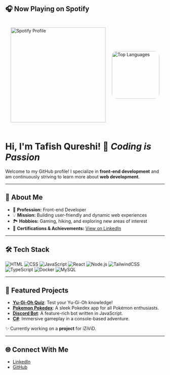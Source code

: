 ## 🎧 Now Playing on Spotify
<div style="display: flex; align-items: center; justify-content: center; gap: 20px; padding: 20px;">
  
  <!-- Spotify Widget -->
  <a href="https://open.spotify.com/user/darksiders1251" target="_blank">
    <img src="https://spotify-github-profile.kittinanx.com/api/view?uid=darksiders1251&cover_image=true&theme=default&show_offline=false&background_color=000000&interchange=true&bar_color_cover=true&bar_color=ff4000" 
         alt="Spotify Profile" style="height: 300px; width:300px">
  </a> 
<!-- Top Languages Widget -->
   <img src="https://github-readme-stats.vercel.app/api/top-langs/?username=tafish-qureshi&layout=compact&theme=dark&hide_border=true" 
       alt="Top Languages" style="border-radius:15px; height:150px;">
         
</div>


# Hi, I'm Tafish Qureshi! 🚀 *Coding is Passion*  
Welcome to my GitHub profile! I specialize in **front-end development** and am continuously striving to learn more about **web development**.

---

## 🌟 **About Me**
- 🎯 **Profession:** Front-end Developer  
- 💡 **Mission:** Building user-friendly and dynamic web experiences  
- 🏞️ **Hobbies:** Gaming, hiking, and exploring new areas of interest  
- 🔗 **Certifications & Achievements:** [View on LinkedIn](https://www.linkedin.com/in/tafish-qureshi)  

---

## 🛠 **Tech Stack**
![HTML](https://img.shields.io/badge/HTML5-FF5733?style=for-the-badge&logo=html5&logoColor=white)
![CSS](https://img.shields.io/badge/CSS3-264de4?style=for-the-badge&logo=css3&logoColor=white)
![JavaScript](https://img.shields.io/badge/JavaScript-F7DF1E?style=for-the-badge&logo=javascript&logoColor=black)
![React](https://img.shields.io/badge/React-61DAFB?style=for-the-badge&logo=react&logoColor=black)
![Node.js](https://img.shields.io/badge/Node.js-339933?style=for-the-badge&logo=node.js&logoColor=white)
![TailwindCSS](https://img.shields.io/badge/TailwindCSS-38B2AC?style=for-the-badge&logo=tailwind-css&logoColor=white)
![TypeScript](https://img.shields.io/badge/TypeScript-3178C6?style=for-the-badge&logo=typescript&logoColor=white)
![Docker](https://img.shields.io/badge/Docker-2496ED?style=for-the-badge&logo=docker&logoColor=white)
![MySQL](https://img.shields.io/badge/MySQL-4479A1?style=for-the-badge&logo=mysql&logoColor=white)

---

## 🚀 **Featured Projects**
- **[Yu-Gi-Oh Quiz](https://github.com/Tafish-Qureshi/YugiohQuiz.git)**: Test your Yu-Gi-Oh knowledge!  
- **[Pokemon Pokedex](https://github.com/Tafish-Qureshi/Pokemon-Pokedex.git)**: A sleek Pokedex app for all Pokémon enthusiasts.  
- **[Discord Bot](https://github.com/Tafish-Qureshi/DiscordbotV14.git)**: A feature-rich bot written in JavaScript.  
- **[C#](https://github.com/Tafish-Qureshi/RPG-Tekst-based)**: Immersive gameplay in a console-based adventure.

✨ Currently working on a **project** for iZiViD.

---

## 🌐 **Connect With Me**
- [LinkedIn](https://www.linkedin.com/in/tafish-qureshi)  
- [GitHub](https://github.com/Tafish-Qureshi)  
